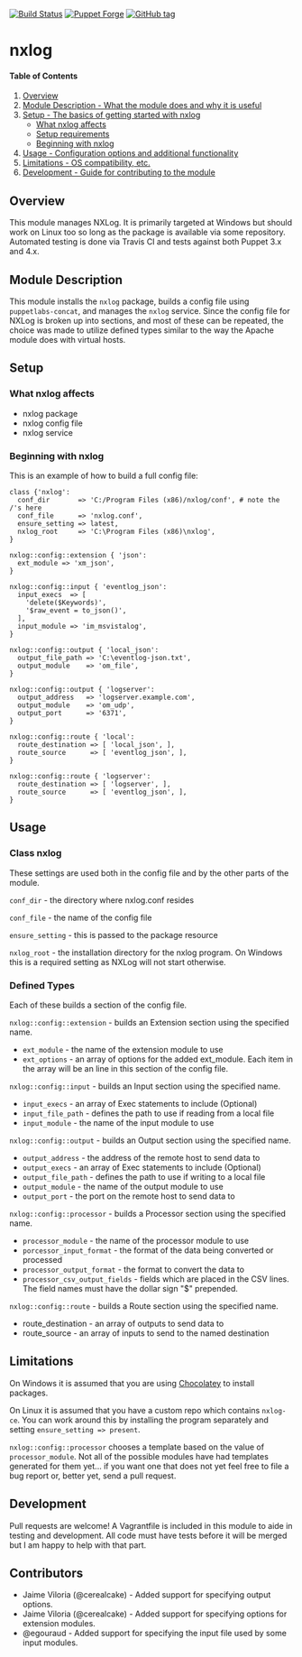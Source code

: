 [![Build Status][travis-img-master]][travis-ci]
[![Puppet Forge][pf-img]][pf-link]
[![GitHub tag][gh-tag-img]][gh-link]

# nxlog

#### Table of Contents

1. [Overview](#overview)
2. [Module Description - What the module does and why it is useful](#module-description)
3. [Setup - The basics of getting started with nxlog](#setup)
    * [What nxlog affects](#what-nxlog-affects)
    * [Setup requirements](#setup-requirements)
    * [Beginning with nxlog](#beginning-with-nxlog)
4. [Usage - Configuration options and additional functionality](#usage)
5. [Limitations - OS compatibility, etc.](#limitations)
6. [Development - Guide for contributing to the module](#development)

## Overview

This module manages NXLog. It is primarily targeted at Windows but should work
on Linux too so long as the package is available via some repository. Automated
testing is done via Travis CI and tests against both Puppet 3.x and 4.x.


## Module Description

This module installs the `nxlog` package, builds a config file using
`puppetlabs-concat`, and manages the `nxlog` service. Since the config file
for NXLog is broken up into sections, and most of these can be repeated, the
choice was made to utilize defined types similar to the way the Apache module
does with virtual hosts.


## Setup

### What nxlog affects

* nxlog package
* nxlog config file
* nxlog service


### Beginning with nxlog

This is an example of how to build a full config file:

```puppet
class {'nxlog':
  conf_dir       => 'C:/Program Files (x86)/nxlog/conf', # note the /'s here
  conf_file      => 'nxlog.conf',
  ensure_setting => latest,
  nxlog_root     => 'C:\Program Files (x86)\nxlog',
}

nxlog::config::extension { 'json':
  ext_module => 'xm_json',
}

nxlog::config::input { 'eventlog_json':
  input_execs  => [
    'delete($Keywords)',
    '$raw_event = to_json()',
  ],
  input_module => 'im_msvistalog',
}

nxlog::config::output { 'local_json':
  output_file_path => 'C:\eventlog-json.txt',
  output_module    => 'om_file',
}

nxlog::config::output { 'logserver':
  output_address   => 'logserver.example.com',
  output_module    => 'om_udp',
  output_port      => '6371',
}

nxlog::config::route { 'local':
  route_destination => [ 'local_json', ],
  route_source      => [ 'eventlog_json', ],
}

nxlog::config::route { 'logserver':
  route_destination => [ 'logserver', ],
  route_source      => [ 'eventlog_json', ],
}
```

## Usage

### Class nxlog

These settings are used both in the config file and by the other parts of the
module.

`conf_dir` - the directory where nxlog.conf resides

`conf_file` - the name of the config file

`ensure_setting` - this is passed to the package resource

`nxlog_root` - the installation directory for the nxlog program. On Windows this
is a required setting as NXLog will not start otherwise.

### Defined Types

Each of these builds a section of the config file.

`nxlog::config::extension` - builds an Extension section using the specified
name.

* `ext_module` - the name of the extension module to use
* `ext_options` - an array of options for the added ext_module. Each item in
  the array will be an line in this section of the config file.

`nxlog::config::input` - builds an Input section using the specified name.

* `input_execs`  - an array of Exec statements to include (Optional)
*	`input_file_path` - defines the path to use if reading from a local file
* `input_module` - the name of the input module to use

`nxlog::config::output` - builds an Output section using the specified name.

* `output_address`   - the address of the remote host to send data to
* `output_execs`  - an array of Exec statements to include (Optional)
*	`output_file_path` - defines the path to use if writing to a local file
* `output_module`    - the name of the output module to use
*	`output_port`      - the port on the remote host to send data to

`nxlog::config::processor` - builds a Processor section using the specified name.

* `processor_module` - the name of the processor module to use
* `porcessor_input_format` - the format of the data being converted or processed
* `processor_output_format` - the format to convert the data to
* `processor_csv_output_fields` - fields which are placed in the CSV lines.
  The field names must have the dollar sign "$" prepended.

`nxlog::config::route` - builds a Route section using the specified name.

*	route_destination - an array of outputs to send data to
* route_source      - an array of inputs to send to the named destination


## Limitations

On Windows it is assumed that you are using [Chocolatey][chocolatey] to install
packages.

On Linux it is assumed that you have a custom repo which contains `nxlog-ce`.
You can work around this by installing the program separately and setting
`ensure_setting => present`.

`nxlog::config::processor` chooses a template based on the value of
`processor_module`. Not all of the possible modules have had templates generated
for them yet... if you want one that does not yet feel free to file a bug report
or, better yet, send a pull request.


## Development

Pull requests are welcome! A Vagrantfile is included in this module to aide in
testing and development. All code must have tests before it will be merged but I
am happy to help with that part.


## Contributors

* Jaime Viloria (@cerealcake) - Added support for specifying output options.
* Jaime Viloria (@cerealcake) - Added support for specifying options for
  extension modules.
* @egouraud - Added support for specifying the input file used by some input
  modules.


[chocolatey]: https://chocolatey.org
[gh-tag-img]: https://img.shields.io/github/tag/genebean/genebean-nxlog.svg
[gh-link]: https://github.com/genebean/genebean-nxlog
[pf-img]: https://img.shields.io/puppetforge/v/genebean/nxlog.svg
[pf-link]: https://forge.puppetlabs.com/genebean/nxlog
[travis-ci]: https://travis-ci.org/genebean/genebean-nxlog
[travis-img-master]: https://img.shields.io/travis/genebean/genebean-nxlog/master.svg
